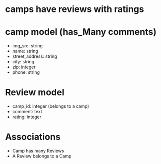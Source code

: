 # camps have reviews with ratings

# camp model (has_Many comments)

- img_src: string
- name: string
- street_address: string
- city: string
- zip: integer
- phone: string

# Review model

- camp_id: integer (belongs to a camp)
- comment: text
- rating: integer

# Associations

- Camp has many Reviews
- A Review belongs to a Camp
